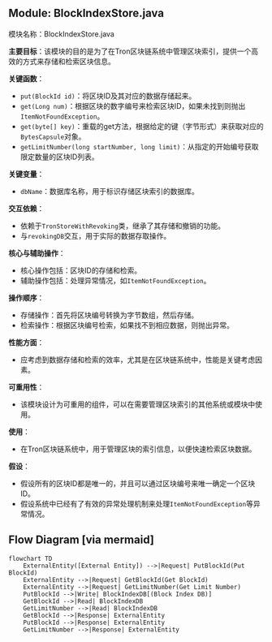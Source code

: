 ## Module: BlockIndexStore.java
模块名称：BlockIndexStore.java

**主要目标**：该模块的目的是为了在Tron区块链系统中管理区块索引，提供一个高效的方式来存储和检索区块信息。

**关键函数**：
- `put(BlockId id)`：将区块ID及其对应的数据存储起来。
- `get(Long num)`：根据区块的数字编号来检索区块ID，如果未找到则抛出`ItemNotFoundException`。
- `get(byte[] key)`：重载的get方法，根据给定的键（字节形式）来获取对应的`BytesCapsule`对象。
- `getLimitNumber(long startNumber, long limit)`：从指定的开始编号获取限定数量的区块ID列表。

**关键变量**：
- `dbName`：数据库名称，用于标识存储区块索引的数据库。

**交互依赖**：
- 依赖于`TronStoreWithRevoking`类，继承了其存储和撤销的功能。
- 与`revokingDB`交互，用于实际的数据存取操作。

**核心与辅助操作**：
- 核心操作包括：区块ID的存储和检索。
- 辅助操作包括：处理异常情况，如`ItemNotFoundException`。

**操作顺序**：
- 存储操作：首先将区块编号转换为字节数组，然后存储。
- 检索操作：根据区块编号检索，如果找不到相应数据，则抛出异常。

**性能方面**：
- 应考虑到数据存储和检索的效率，尤其是在区块链系统中，性能是关键考虑因素。

**可重用性**：
- 该模块设计为可重用的组件，可以在需要管理区块索引的其他系统或模块中使用。

**使用**：
- 在Tron区块链系统中，用于管理区块的索引信息，以便快速检索区块数据。

**假设**：
- 假设所有的区块ID都是唯一的，并且可以通过区块编号来唯一确定一个区块ID。
- 假设系统中已经有了有效的异常处理机制来处理`ItemNotFoundException`等异常情况。
## Flow Diagram [via mermaid]
```mermaid
flowchart TD
    ExternalEntity([External Entity]) -->|Request| PutBlockId(Put BlockId)
    ExternalEntity -->|Request| GetBlockId(Get BlockId)
    ExternalEntity -->|Request| GetLimitNumber(Get Limit Number)
    PutBlockId -->|Write| BlockIndexDB[(Block Index DB)]
    GetBlockId -->|Read| BlockIndexDB
    GetLimitNumber -->|Read| BlockIndexDB
    GetBlockId -->|Response| ExternalEntity
    PutBlockId -->|Response| ExternalEntity
    GetLimitNumber -->|Response| ExternalEntity
```

